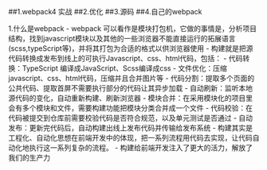 ##1.webpack4 实战 
##2.优化 
##3.源码
##4.自己的webpack

1.什么是webpack
    - webpack 可以看作是模块打包机，它做的事情是，分析项目结构，找到javascript模块以及其他的一些浏览器不能直接运行的拓展语言(scss,typeScript等)，并将其打包为合适的格式以供浏览器使用
    - 构建就是把源代码转换成发布到线上的可执行Javascript、css、html代码，包括：
        - 代码转换：TypeScript 编译成JavaScript、Scss编译成css
        - 文件优化：压缩javascript、css、html代码，压缩并且合并图片等
        - 代码分割：提取多个页面的公共代码、提取首屏不需要执行部分的代码让其异步加载
        - 自动刷新：监听本地源代码的变化，自动重新构建、刷新浏览器
        - 模块合并：在采用模块化的项目里会有多个模块和文件，需要构建功能把模块分类合并成一个文件
        - 代码校验：在代码被提交到仓库前需要校验代码是否符合规范，以及单元测试是否通过
        - 自动发布：更新完代码后，自动构建出线上发布代码并传输给发布系统
    - 构建其实是工程化、自动化思想在前端开发中的体现，把一系列流程用代码去实现，让代码自动化地执行这一系列复杂的流程。
    - 构建给前端开发注入了更大的活力，解放了我们的生产力